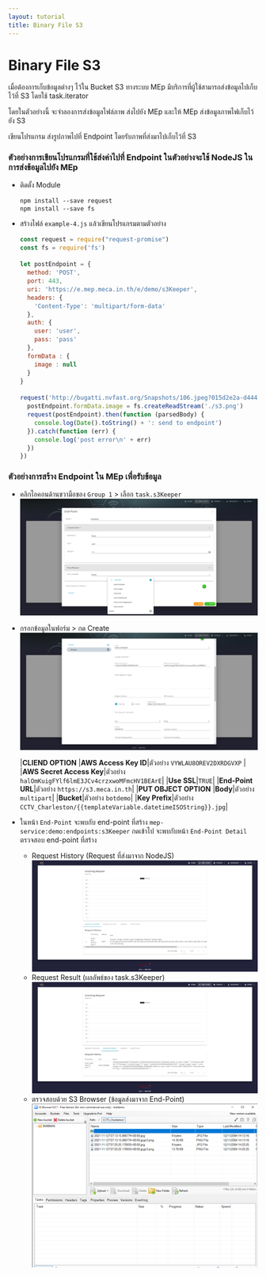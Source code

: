 ```yaml
---
layout: tutorial
title: Binary File S3
---
```


# Binary File S3

เมื่อต้องการเก็บข้อมูลต่างๆ ไว้ใน Bucket S3 ทางระบบ MEp มีบริการที่ผู้ใช้สามารถส่งข้อมูลไปเก็บไว้ที่ S3 โดยใช้ task.iterator

โดยในตัวอย่างนี้ จะจำลองการส่งข้อมูลไฟล์ภาพ ส่งไปยัง MEp และให้ MEp ส่งข้อมูลภาพไฟเก็บไว้ยัง S3

เขียนโปรแกรม ส่งรูปภาพไปที่ Endpoint โดยรับภาพที่ส่งมาไปเก็บไว้ที่ S3

### ตัวอย่างการเขียนโปรแกรมที่ใช้ส่งค่าไปที่ Endpoint ในตัวอย่างจะใช้ NodeJS ในการส่งข้อมูลไปยัง MEp

* ติดตั้ง Module

  ```
  npm install --save request
  npm install --save fs
  ```

* สร้างไฟล์ `example-4.js` แล้วเขียนโปรแกรมตามตัวอย่าง

  ```javascript
  const request = require("request-promise")
  const fs = require('fs')

  let postEndpoint = {
    method: 'POST',
    port: 443,
    uri: 'https://e.mep.meca.in.th/e/demo/s3Keeper',
    headers: {
      'Content-Type': 'multipart/form-data'
    },
    auth: {
      user: 'user',
      pass: 'pass'
    },
    formData : {
      image : null
    }
  }

  request('http://bugatti.nvfast.org/Snapshots/106.jpeg?015d2e2a-d444-4be2-aab3-9f2fb7f46d5b').pipe(fs.createWriteStream('s3.png')).on('close', function () {
    postEndpoint.formData.image = fs.createReadStream('./s3.png')
    request(postEndpoint).then(function (parsedBody) {
      console.log(Date().toString() + ': send to endpoint')
    }).catch(function (err) {
      console.log('post error\n' + err)
    })
  })
  ```

### ตัวอย่างการสร้าง Endpoint ใน MEp เพื่อรับข้อมูล

* คลิกไอคอนด้านขวามือของ `Group 1` > เลือก `task.s3Keeper`
![alt text](./images/s3Keeper/1.png 'End-Point Form')

* กรอกข้อมูลในฟอร์ม > กด Create
![alt text](./images/s3Keeper/2.png 'End-Point Form')

  |**CLIEND OPTION**
  |**AWS Access Key ID**|ตัวอย่าง `VYWLAU8OREV2DXRDGVXP` |
  |**AWS Secret Access Key**|ตัวอย่าง `halOmKuigFYlf6lmE3JCv4crzxwoMFmcHV1BEArE`|
  |**Use SSL**|`TRUE`|
  |**End-Point URL**|ตัวอย่าง `https://s3.meca.in.th`|
  |**PUT OBJECT OPTION**
  |**Body**|ตัวอย่าง `multipart`|
  |**Bucket**|ตัวอย่าง `botdemo`|
  |**Key Prefix**|ตัวอย่าง `CCTV_Charleston/{{templateVariable.datetimeISOString}}.jpg`|
  <br />

* ในหน้า `End-Point` จะพบกับ end-point ที่สร้าง `mep-service:demo:endpoints:s3Keeper` กดเข้าไป จะพบกับหน้า `End-Point Detail` ตรวจสอบ end-point ที่สร้าง
  * Request History (Request ที่ส่งมาจาก NodeJS)
  ![alt text](./images/s3Keeper/3.png 'Request History')
  * Request Result (ผลลัพธ์ของ task.s3Keeper)
  ![alt text](./images/s3Keeper/4.png 'Request Result')
  * ตรวจสอบด้วย S3 Browser (ข้อมูลส่งมาจาก End-Point)
  ![alt text](./images/s3Keeper/5.png 's3 Browser')
